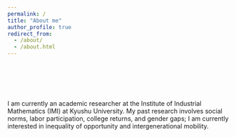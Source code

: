 ```yaml
---
permalink: /
title: "About me"
author_profile: true
redirect_from: 
  - /about/
  - /about.html
---
```

<br/>
<br/>
<br/>
<br/>

I am currently an academic researcher at the Institute of Industrial Mathematics (IMI) at Kyushu University. My past research involves social norms, labor participation, college returns, and gender gaps; I am currently interested in inequality of opportunity and intergenerational mobility.


